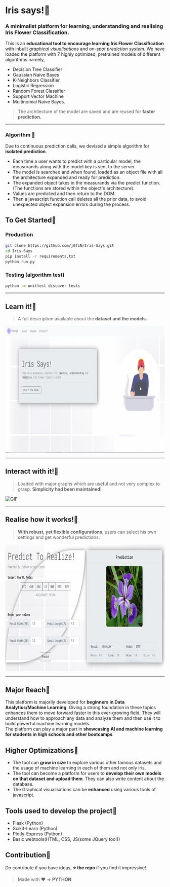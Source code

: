 # Iris says!:cherry_blossom:  

### A minimalist platform for learning, understanding and realising Iris Flower Classification.
This is an **educational tool to encourage learning Iris Flower Classification** with inbuilt *graphical visualisations* and *on-spot prediction system*. We have loaded the platform with 7 highly optimized, pretrained models of different algorithms namely,  
- Decision Tree Classifier
- Gaussian Naive Bayes
- K-Neighbors Classifier
- Logistic Regression
- Random Forest Classifier
- Support Vector Machine
- Multinomial Naive Bayes.  
> The architecture of the model are saved and are reused for **faster prediction.**  
<hr>  

### Algorithm :cherry_blossom:  
Due to continuous prediction calls, we devised a simple algorithm for **isolated prediction**.  
- Each time a user wants to predict with a particular model, the measurands along with the model key is sent to the server.
- The model is searched and when found, loaded as an object file with all the architecture expanded and ready for prediction.
- The expanded object takes in the measurands via the predict function. (The functions are stored within the object's architecture).
- Values are predicted and then return to the DOM.
- Then a javascript function call deletes all the prior data, to avoid unexpected object expansion errors during the process.
 
## To Get Started:cherry_blossom: 
### Production
```bash
git clone https://github.com/j0fiN/Iris-Says.git
cd Iris-Says
pip install -r requirements.txt
python run.py
```  
### Testing (algorithm test)
```bash
python -m unittest discover tests
```  
<hr>

## Learn it!:cherry_blossom:  
> A full description available about the **dataset and the models.**
<img src="https://github.com/j0fiN/Iris-Says/blob/master/iris/static/images/home_page_snap.PNG" alt="Home page" width="800" height="400">
<hr>  

## Interact with it!:cherry_blossom:  
> Loaded with major graphs which are useful and not very complex to grasp. **Simplicity had been maintained!**
<img src="https://github.com/j0fiN/Iris-Says/blob/master/iris/static/gif/graph_page_gif.gif" alt="GIF" width="800" height="400">
<hr>  

## Realise how it works!:cherry_blossom:  
> **With robust, yet flexible configurations**, users can select his own settings and get wonderful predictions.
<img src="https://github.com/j0fiN/Iris-Says/blob/master/iris/static/images/predict_page_snap.PNG" alt="Predict page" width="800" height="400">
<hr>  

## Major Reach:cherry_blossom:
This platform is majorily developed for **beginners in Data Analytics/Machine Learning**. Giving a strong foundation in these topics enhances them to move forward faster in this ever-growing field. They will understand how to approach any data and analyze them and then use it to build powerful machine learning models.  
The platform can play a major part in **showcasing AI and machine learning for students in high schools and other bootcamps**.  

## Higher Optimizations:cherry_blossom:
- The tool can **grow in size** to explore various other famous datasets and the usage of machine learning in each of them and not only iris.  
- The tool can become a platform for users to **develop their own models on that dataset and upload them**. They can also write content about the database.
- The Graphical visualisations can be **enhanced** using various tools of javascript.

## Tools used to develop the project:cherry_blossom:
- Flask (Python)
- Scikit-Learn (Python)
- Plotly-Express (Python)
- Basic webtools(HTML, CSS, JS(some JQuery too!))

## Contribution:cherry_blossom: 
Do contribute if you have ideas, **:star: the repo** if you find it impressive!  
 
> Made with :heart: => **PYTHON**
